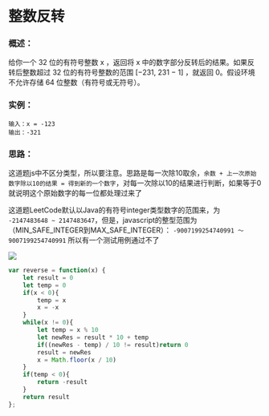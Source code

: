 # 整数反转

### 概述：

给你一个 32 位的有符号整数 x ，返回将 x 中的数字部分反转后的结果。如果反转后整数超过 32 位的有符号整数的范围 [−231,  231 − 1] ，就返回 0。假设环境不允许存储 64 位整数（有符号或无符号）。

### 实例：

```
输入：x = -123
输出：-321
```

### 思路：

这道题js中不区分类型，所以要注意。思路是每一次除10取余，`余数 + 上一次原始数字除以10的结果 = 得到新的一个数字`，对每一次除以10的结果进行判断，如果等于0就说明这个原始数字的每一位都处理过来了

这道题LeetCode默认以Java的有符号integer类型数字的范围来，为 `-2147483648 ~ 2147483647`，但是，javascript的整型范围为（MIN_SAFE_INTEGER到MAX_SAFE_INTEGER）： `-9007199254740991 ～ 9007199254740991` 所以有一个测试用例通过不了

![](https://static.xiaoblogs.cn/img/20220505210547.png)

```js
var reverse = function(x) {
    let result = 0
    let temp = 0
    if(x < 0){
        temp = x
        x = -x
    }
    while(x != 0){
        let temp = x % 10
        let newRes = result * 10 + temp
        if((newRes - temp) / 10 != result)return 0
        result = newRes
        x = Math.floor(x / 10)
    }
    if(temp < 0){
        return -result
    }
    return result
};
```

